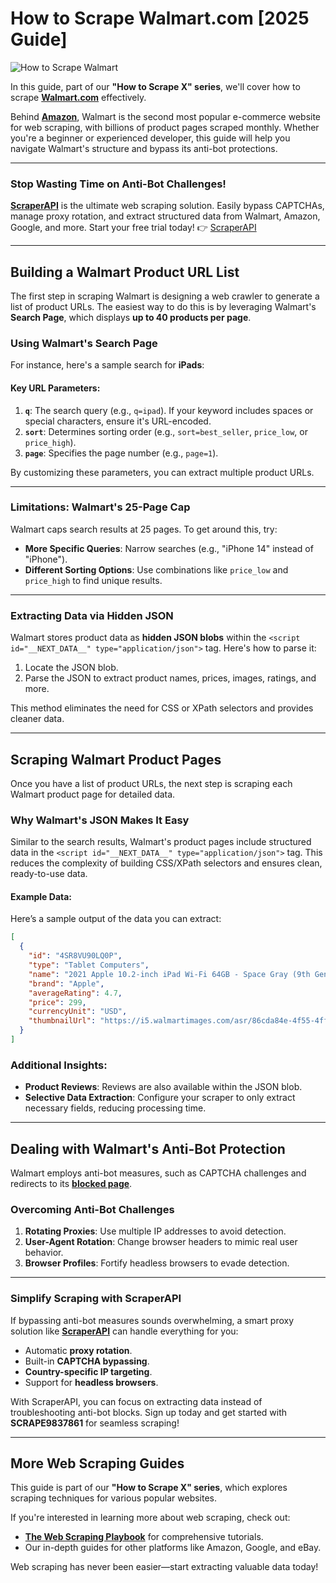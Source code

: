 
# How to Scrape Walmart.com [2025 Guide]

![How to Scrape Walmart](https://res.cloudinary.com/dyaskan9k/image/fetch/f_auto,q_auto/https://scrapeops-assets-2.nyc3.cdn.digitaloceanspaces.com/Playbooks/Python-Web-Scraping-Playbook/Thumbnails/python-scrape-walmart.png)

In this guide, part of our **"How to Scrape X" series**, we'll cover how to scrape **[Walmart.com](https://www.walmart.com/)** effectively.

Behind **[Amazon](https://www.amazon.com/)**, Walmart is the second most popular e-commerce website for web scraping, with billions of product pages scraped monthly. Whether you're a beginner or experienced developer, this guide will help you navigate Walmart's structure and bypass its anti-bot protections.

---

### Stop Wasting Time on Anti-Bot Challenges!

**[ScraperAPI](https://www.scraperapi.com/?fp_ref=coupons)** is the ultimate web scraping solution. Easily bypass CAPTCHAs, manage proxy rotation, and extract structured data from Walmart, Amazon, Google, and more. Start your free trial today! 👉 [ScraperAPI](https://www.scraperapi.com/?fp_ref=coupons)

---

## Building a Walmart Product URL List

The first step in scraping Walmart is designing a web crawler to generate a list of product URLs. The easiest way to do this is by leveraging Walmart's **Search Page**, which displays **up to 40 products per page**.

### Using Walmart's Search Page

For instance, here's a sample search for **iPads**:

#### Key URL Parameters:
1. **`q`**: The search query (e.g., `q=ipad`). If your keyword includes spaces or special characters, ensure it's URL-encoded.
2. **`sort`**: Determines sorting order (e.g., `sort=best_seller`, `price_low`, or `price_high`).
3. **`page`**: Specifies the page number (e.g., `page=1`).

By customizing these parameters, you can extract multiple product URLs.

---

### Limitations: Walmart's 25-Page Cap

Walmart caps search results at 25 pages. To get around this, try:
- **More Specific Queries**: Narrow searches (e.g., "iPhone 14" instead of "iPhone").
- **Different Sorting Options**: Use combinations like `price_low` and `price_high` to find unique results.

---

### Extracting Data via Hidden JSON

Walmart stores product data as **hidden JSON blobs** within the `<script id="__NEXT_DATA__" type="application/json">` tag. Here's how to parse it:

1. Locate the JSON blob.
2. Parse the JSON to extract product names, prices, images, ratings, and more.

This method eliminates the need for CSS or XPath selectors and provides cleaner data.

---

## Scraping Walmart Product Pages

Once you have a list of product URLs, the next step is scraping each Walmart product page for detailed data.

### Why Walmart's JSON Makes It Easy

Similar to the search results, Walmart's product pages include structured data in the `<script id="__NEXT_DATA__" type="application/json">` tag. This reduces the complexity of building CSS/XPath selectors and ensures clean, ready-to-use data.

#### Example Data:
Here’s a sample output of the data you can extract:

```json
[
  {
    "id": "4SR8VU90LQ0P",
    "type": "Tablet Computers",
    "name": "2021 Apple 10.2-inch iPad Wi-Fi 64GB - Space Gray (9th Generation)",
    "brand": "Apple",
    "averageRating": 4.7,
    "price": 299,
    "currencyUnit": "USD",
    "thumbnailUrl": "https://i5.walmartimages.com/asr/86cda84e-4f55-4ffa-954e-9ca5ae27b723.8a72a9690e1951f535eed412cc9e5fc3.jpeg"
  }
]
```

### Additional Insights:
- **Product Reviews**: Reviews are also available within the JSON blob.
- **Selective Data Extraction**: Configure your scraper to only extract necessary fields, reducing processing time.

---

## Dealing with Walmart's Anti-Bot Protection

Walmart employs anti-bot measures, such as CAPTCHA challenges and redirects to its **[blocked page](https://www.walmart.com/blocked)**.

### Overcoming Anti-Bot Challenges
1. **Rotating Proxies**: Use multiple IP addresses to avoid detection.
2. **User-Agent Rotation**: Change browser headers to mimic real user behavior.
3. **Browser Profiles**: Fortify headless browsers to evade detection.

---

### Simplify Scraping with ScraperAPI

If bypassing anti-bot measures sounds overwhelming, a smart proxy solution like **[ScraperAPI](https://www.scraperapi.com/?fp_ref=coupons)** can handle everything for you:

- Automatic **proxy rotation**.
- Built-in **CAPTCHA bypassing**.
- **Country-specific IP targeting**.
- Support for **headless browsers**.

With ScraperAPI, you can focus on extracting data instead of troubleshooting anti-bot blocks. Sign up today and get started with **SCRAPE9837861** for seamless scraping!

---

## More Web Scraping Guides

This guide is part of our **"How to Scrape X" series**, which explores scraping techniques for various popular websites.

If you're interested in learning more about web scraping, check out:
- **[The Web Scraping Playbook](https://scrapeops.io/web-scraping-playbook/)** for comprehensive tutorials.
- Our in-depth guides for other platforms like Amazon, Google, and eBay.

Web scraping has never been easier—start extracting valuable data today!
